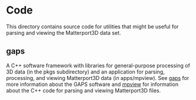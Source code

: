 # Code

This directory contains source code for utilities that might be useful for parsing and viewing the Matterport3D data set.   

## gaps
A C++ software framework with libraries for general-purpose processing of 3D data (in the pkgs subdirectory) and an application for parsing, processing, and viewing Matterport3D data (in apps/mpview).   See [gaps](gaps/README.txt) for more information about the GAPS software and [mpview](gaps/apps/mpview/README.md) for information about the C++ code for parsing and viewing Matterport3D files.



